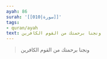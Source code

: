 ```yaml
---
ayah: 86
surah: '[[010|سورة]]'
tags:
- quran/ayah
text: ونجنا برحمتك من القوم الكافرين
---
```

> ونجنا برحمتك من القوم الكافرين
